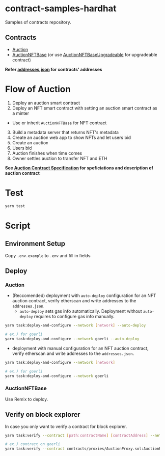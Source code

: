 # contract-samples-hardhat
Samples of contracts repository.

## Contracts
- [Auction](contracts/Auction.sol)
- [AuctionNFTBase](contracts/tokens/AuctionNFTBase.sol) (or use [AuctionNFTBaseUpgradeable](contracts/tokens/AuctionNFTBaseUpgradeable.sol) for upgradeable contract)

**Refer [addresses.json](addresses.json) for contracts' addresses**

# Flow of Auction
1. Deploy an auction smart contract
2. Deploy an NFT smart contract with setting an auction smart contract as a minter
  - Use or inherit `AuctionNFTBase` for NFT contract
3. Build a metadata server that returns NFT's metadata
4. Create an auction web app to show NFTs and let users bid
5. Create an auction
6. Users bid
7. Auction finishes when time comes
8. Owner settles auction to transfer NFT and ETH

**See [Auction Contract Specification](contracts/README.md) for speficiations and description of auction contract**

# Test
```sh
yarn test
```

# Script
## Environment Setup
Copy `.env.example` to `.env` and fill in fields

## Deploy

### Auction
- (Reccomended) deployment with `auto-deploy` configuration for an NFT auction contract, verify etherscan and write addresses to the `addresses.json`.
  - `auto-deploy` sets gas info automatically. Deployment without `auto-deploy` requires to configure gas info manually.

```sh
yarn task:deploy-and-configure --network [network] --auto-deploy

# ex.) for goerli
yarn task:deploy-and-configure --network goerli --auto-deploy
```

- deployment with manual configuration for an NFT auction contract, verify etherscan and write addresses to the `addresses.json`.

```sh
yarn task:deploy-and-configure --network [network]

# ex.) for goerli
yarn task:deploy-and-configure --network goerli
```

### AuctionNFTBase
Use Remix to deploy.

## Verify on block explorer
In case you only want to verify a contract for block explorer.

```sh
yarn task:verify --contract [path:contractName] [contractAddress] --network [network]

# ex.) contract on goerli
yarn task:verify --contract contracts/proxies/AuctionProxy.sol:AuctionProxy 0xF99a8b2DF498bc3ea2044f1943C210A4fd946b2E --network goerli
```
